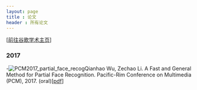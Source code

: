 ```yaml
---
layout: page
title : 论文
header : 所有论文
---
```

[<a href='https://scholar.google.com/citations?hl=zh-CN&view_op=list_works&gmla=AJsN-F72GAouxsqHZy6VUO6wTkEHOtExEs8y7ekExKa8_e2Z2xWYv30hmRYPhq14Mione6Ilv-dJE-vCcuqrY8GeMYzK7xX4oNiQ97zvTMHSHZwTorxHJxQ&user=xc4cV7IAAAAJ'>前往谷歌学术主页</a>]

### 2017
-![PCM2017_partial_face_recog](https://raw.githubusercontent.com/wqhIris/wqhIris.github.io/master/images/avatar.jpg)Qianhao Wu, Zechao Li. A Fast and General Method for Partial Face Recognition. Pacific-Rim Conference on Multimedia (PCM), 2017. (oral)[<a href='https://link.springer.com/chapter/10.1007%2F978-3-319-77380-3_21'>pdf</a>]

